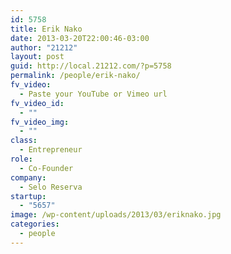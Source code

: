 ```yaml
---
id: 5758
title: Erik Nako
date: 2013-03-20T22:00:46-03:00
author: "21212"
layout: post
guid: http://local.21212.com/?p=5758
permalink: /people/erik-nako/
fv_video:
  - Paste your YouTube or Vimeo url
fv_video_id:
  - ""
fv_video_img:
  - ""
class:
  - Entrepreneur
role:
  - Co-Founder
company:
  - Selo Reserva
startup:
  - "5657"
image: /wp-content/uploads/2013/03/eriknako.jpg
categories:
  - people
---
```

